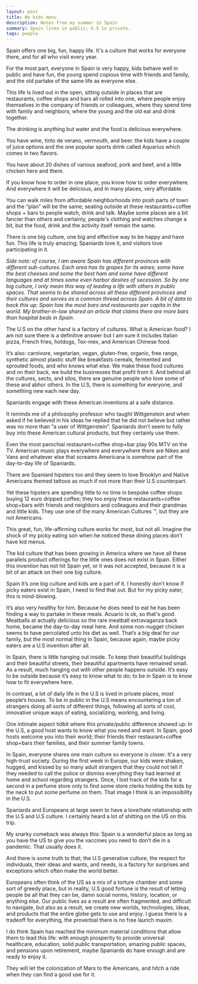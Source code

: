 ```yaml
---
layout: post
title: No kids menu 
description: Notes from my summer in Spain
summary: Spain lives in public; U.S in private.
tags: people
---
```



Spain offers one big, fun, happy life. It's a culture that works for everyone there, and for all who visit every year. 

For the most part, everyone in Spain is very happy, kids behave well in public and have fun, the young spend copious time with friends and family, and the old partake of the same life as everyone else.

This life Is lived out in the open, sitting outside in places that are restaurants, coffee shops and bars all rolled into one, where people enjoy themselves in the company of friends or colleagues, where they spend time with family and neighbors; where the young and the old eat and drink together. 

The drinking is anything but water and the food is delicious everywhere. 

You have wine, tinto de verano, vermouth, and beer. the kids have a couple of juice options and the one popular sports drink called Aquarius which comes in two flavors.

You have about 20 dishes of various seafood, pork and beef, and a little chicken here and there. 

If you know how to order in one place, you know how to order everywhere. And everywhere it will be delicious, and in many places, very affordable.

You can walk miles from affordable neighborhoods into posh parts of town and the “plan” will be the same; seating outside at these restaurants+coffee shops + bars to people watch, drink and talk. Maybe some places are a bit fancier than others and certainly, people's clothing and watches change a bit, but the food, drink and the activity itself remain the same.

There is one big culture, one big and effective way to be happy and have fun. This life is truly amazing; Spaniards love it, and visitors love participating in it. 

_Side note: of course, I am aware Spain has different provinces with different sub-cultures. Each area has its grapes for its wines; some have the best cheeses and some the best ham and some have different languages and at times some even harbor desires of secession. So by one big culture, I only mean this way of leading a life with others in public spaces. That seems to be shared across all these different provinces and their cultures and serves as a common thread across Spain. A bit of data to back this up: Spain has the most bars and restaurants per capita in the world. My brother-in-law shared an article that claims there are more bars than hospital beds in Spain_.

The U.S on the other hand is a factory of cultures. What is American food? I am not sure there is a definitive answer but I am sure it includes Italian pizza, French fries, hotdogs, Tex-mex, and American Chinese food.

 It’s also: carnivore, vegetarian, vegan, gluten-free, organic, free range, synthetic almost plastic stuff like breakfasts cereals, fermented and sprouted foods, and who knows what else. We make these food cultures and on their back, we build the businesses that profit from it. And behind all the cultures, sects, and silos, there are genuine people who love some of these and abhor others. In the U.S, there is something for everyone, and something new each new day.

Spaniards engage with these American inventions at a safe distance. 

It reminds me of a philosophy professor who taught Wittgenstein and when asked if he believed in his ideas he replied that he did not believe but rather was no more than  “a user of Wittgenstein”. Spaniards don’t seem to fully buy into these American cultural products, but they certainly use them.

Even the most parochial restaurant+coffee shop+bar play 90s MTV on the TV. American music plays everywhere and everywhere there are Nikes and Vans and whatever else that screams Americana is somehow part of the day-to-day life of Spaniards.

There are Spaniard hipsters too and they seem to love Brooklyn and Native Americans themed tattoos as much if not more than their U.S counterpart. 

Yet these hipsters are spending little to no time in bespoke coffee shops buying 12 euro dripped coffee; they too enjoy these restaurants+coffee shop+bars with friends and neighbors and colleagues and their grandmas and little kids. They use one of the many American Cultures ™,  but they are not Americans.

This great, fun, life-affirming culture works for most, but not all. Imagine the shock of my picky eating son when he noticed these dining places don’t have kid menus.

The kid culture that has been growing in America where we have all these parallels product offerings for the little ones does not exist in Spain. Either this invention has not hit Spain yet, or it was not accepted, because it is a bit of an attack on their one big culture.

Spain It’s one big culture and kids are a part of it. I honestly don’t know if picky eaters exist in Spain, I need to find that out. But for my picky eater, this is mind-blowing.

It’s also very healthy for him. Because he does need to eat he has been finding a way to partake in these meals. Acuario is ok, so that's good. Meatballs at actually delicious so the rare meatball extravaganza back home, became the day-to-day meal here. And some non-nugget chicken seems to have percolated unto his diet as well. That’s a big deal for our family, but the most normal thing in Spain,  because again, maybe picky eaters are a U.S invention after all. 

In Spain, there is little hanging out inside. To keep their beautiful buildings and their beautiful streets,  their beautiful apartments have remained small. As a result,  much hanging out with other people happens outside. It’s easy to be outside because it’s easy to know what to do; to be in Spain is to know how to fit everywhere here. 

In contrast, a lot of daily life in the U.S is lived in private places, most people’s houses. To be in public in the U.S means encountering a ton of strangers doing all sorts of different things, following all sorts of cool, innovative unique ways of eating, socializing, working, and living. 

One intimate aspect tidbit where this private/public difference showed up: In the U.S, a good host wants to know what you need and want. In Spain,  good hosts welcome you into their world; their friends their restaurant+coffee shop+bars their families, and their summer family towns.

In Spain, everyone shares one main culture so everyone is closer. It's a very high-trust society. During the first week in Europe, our kids were shaken, hugged, and kissed by so many adult strangers that they could not tell if they needed to call the police or dismiss everything they had learned at home and school regarding strangers. Once, I lost track of the kids for a second in a perfume store only to find some store clerks holding the kids by the neck to put some perfume on them. That image I think is an impossibility in the U.S. 

Spaniards and Europeans at large seem to have a love/hate relationship with the U.S and U.S culture. I certainly heard a  lot of shitting on the US on this trip.

 My snarky comeback was always this: Spain is a wonderful place as long as you have the US to give you the vaccines you need to don’t die in a pandemic. That usually does it. 

And there is some truth to that; the U.S generative culture, the respect for individuals, their ideas and wants, and needs,  is a factory for surprises and exceptions which often make the world better. 

 Europeans often think of the US as a mix of a torture chamber and some sort of greedy place,  but in reality, U.S good fortune is the result of letting people be all that they can be, damn social norms, history, location, or anything else. Our public lives as a result are often fragmented, and difficult to navigate, but also as a result, we create new worlds, technologies, ideas, and products that the entire globe gets to use and enjoy. I guess there is a tradeoff for everything, the proverbial there is no free launch maxim.

I do think Spain has reached the minimum material conditions that allow them to lead this life: with enough prosperity to provide universal healthcare, education, solid public transportation, amazing public spaces, and pensions upon retirement, maybe Spaniards do have enough and are ready to enjoy it. 

 They will let the colonization of Mars to the Americans, and hitch a ride when they can find a good use for it. 

